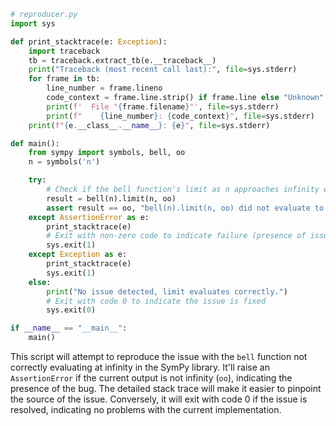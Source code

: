 ```python
# reproducer.py
import sys

def print_stacktrace(e: Exception):
    import traceback
    tb = traceback.extract_tb(e.__traceback__)
    print("Traceback (most recent call last):", file=sys.stderr)
    for frame in tb:
        line_number = frame.lineno
        code_context = frame.line.strip() if frame.line else "Unknown"
        print(f'  File "{frame.filename}"', file=sys.stderr)
        print(f"    {line_number}: {code_context}", file=sys.stderr)
    print(f"{e.__class__.__name__}: {e}", file=sys.stderr)

def main():
    from sympy import symbols, bell, oo
    n = symbols('n')

    try:
        # Check if the bell function's limit as n approaches infinity evaluates to infinity
        result = bell(n).limit(n, oo)
        assert result == oo, "bell(n).limit(n, oo) did not evaluate to oo"
    except AssertionError as e:
        print_stacktrace(e)
        # Exit with non-zero code to indicate failure (presence of issue)
        sys.exit(1)
    except Exception as e:
        print_stacktrace(e)
        sys.exit(1)
    else:
        print("No issue detected, limit evaluates correctly.")
        # Exit with code 0 to indicate the issue is fixed
        sys.exit(0)

if __name__ == "__main__":
    main()
```

This script will attempt to reproduce the issue with the `bell` function not correctly evaluating at infinity in the SymPy library. It'll raise an `AssertionError` if the current output is not infinity (`oo`), indicating the presence of the bug. The detailed stack trace will make it easier to pinpoint the source of the issue. Conversely, it will exit with code 0 if the issue is resolved, indicating no problems with the current implementation.